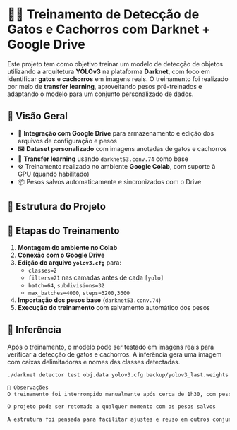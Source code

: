 # 🐶🐱 Treinamento de Detecção de Gatos e Cachorros com Darknet + Google Drive

Este projeto tem como objetivo treinar um modelo de detecção de objetos utilizando a arquitetura **YOLOv3** na plataforma **Darknet**, com foco em identificar **gatos** e **cachorros** em imagens reais. O treinamento foi realizado por meio de **transfer learning**, aproveitando pesos pré-treinados e adaptando o modelo para um conjunto personalizado de dados.

## 🚀 Visão Geral

- 🔗 **Integração com Google Drive** para armazenamento e edição dos arquivos de configuração e pesos
- 🖼️ **Dataset personalizado** com imagens anotadas de gatos e cachorros
- 🧠 **Transfer learning** usando `darknet53.conv.74` como base
- ⚙️ Treinamento realizado no ambiente **Google Colab**, com suporte à GPU (quando habilitado)
- 📦 Pesos salvos automaticamente e sincronizados com o Drive

## 📁 Estrutura do Projeto


## 🧪 Etapas do Treinamento

1. **Montagem do ambiente no Colab**
2. **Conexão com o Google Drive**
3. **Edição do arquivo `yolov3.cfg`** para:
   - `classes=2`
   - `filters=21` nas camadas antes de cada `[yolo]`
   - `batch=64`, `subdivisions=32`
   - `max_batches=4000`, `steps=3200,3600`
4. **Importação dos pesos base** (`darknet53.conv.74`)
5. **Execução do treinamento** com salvamento automático dos pesos

## 🧠 Inferência

Após o treinamento, o modelo pode ser testado em imagens reais para verificar a detecção de gatos e cachorros. A inferência gera uma imagem com caixas delimitadoras e nomes das classes detectadas.

```bash
./darknet detector test obj.data yolov3.cfg backup/yolov3_last.weights test_image.jpg -dont_show

📌 Observações
O treinamento foi interrompido manualmente após cerca de 1h30, com pesos salvos para futuras inferências

O projeto pode ser retomado a qualquer momento com os pesos salvos

A estrutura foi pensada para facilitar ajustes e reuso em outros conjuntos de dados
